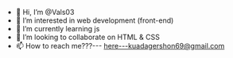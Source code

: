 - 👋 Hi, I’m @Vals03
- 👀 I’m interested in web development (front-end)
- 🌱 I’m currently learning js
- 💞️ I’m looking to collaborate on HTML & CSS
- 📫 How to reach me???--- here---kuadagershon69@gmail.com

<!---
Vals03/Vals03 is a ✨ special ✨ repository because its `README.md` (this file) appears on your GitHub profile.
You can click the Preview link to take a look at your changes.
--->
